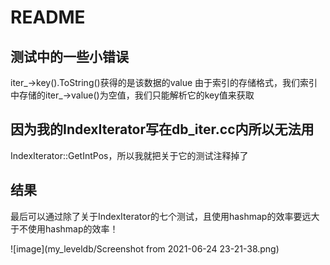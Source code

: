 # README
## 测试中的一些小错误
iter_->key().ToString()获得的是该数据的value
由于索引的存储格式，我们索引中存储的iter_->value()为空值，我们只能解析它的key值来获取
## 因为我的IndexIterator写在db_iter.cc内所以无法用
IndexIterator::GetIntPos，所以我就把关于它的测试注释掉了
## 结果 

最后可以通过除了关于IndexIterator的七个测试，且使用hashmap的效率要远大于不使用hashmap的效率！ 

 ![image](my_leveldb/Screenshot from 2021-06-24 23-21-38.png)
